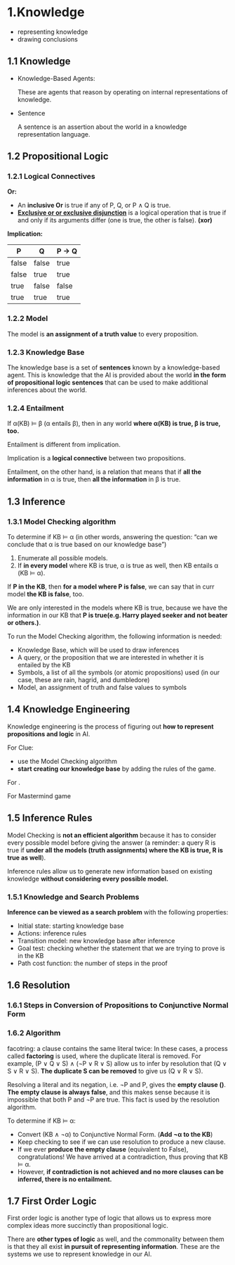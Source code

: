 # 1.Knowledge

- representing knowledge
- drawing conclusions

## 1.1 Knowledge

- Knowledge-Based Agents:

  These are agents that reason by operating on internal representations of knowledge.
- Sentence

  A sentence is an assertion about the world in a knowledge representation language.

## 1.2 Propositional Logic

### 1.2.1 Logical Connectives

**Or:**

- An **inclusive Or** is true if any of P, Q, or P ∧ Q is true.
- **[Exclusive or or exclusive disjunction](https://en.wikipedia.org/wiki/Exclusive_or#Truth_table)** is a logical operation that is true if and only if its arguments differ (one is true, the other is false). **(xor)**

**Implication:**

| P     | Q     | P → Q  |
| ----- | ----- | ------ |
| false | false | true   |
| false | true  | true   |
| true  | false | false  |
| true  | true  | true   |

### 1.2.2 Model

The model is **an assignment of a truth value** to every proposition. 

### 1.2.3 Knowledge Base

The knowledge base is a set of **sentences** known by a knowledge-based agent. This is knowledge that the AI is provided about the world **in the form of propositional logic sentences** that can be used to make additional inferences about the world.

### 1.2.4 Entailment 

If α(KB) ⊨ β (α entails β), then in any world **where α(KB) is true, β is true, too.**

Entailment is different from implication.

Implication is a **logical connective** between two propositions.

Entailment, on the other hand, is a relation that means that if **all the information** in α is true, then **all the information** in β is true.

## 1.3 Inference

### 1.3.1 Model Checking algorithm

To determine if KB ⊨ α (in other words, answering the question: “can we conclude that α is true based on our knowledge base”)

1. Enumerate all possible models.
2. If **in every model** where KB is true, α is true as well, then KB entails α (KB ⊨ α).

If **P in the KB**, then **for a model where P is false**, we can say that in curr model **the KB is false**, too.

We are only interested in the models where KB is true, because we have the information in our KB that **P is true(e.g. Harry played seeker and not beater or others.)**.

To run the Model Checking algorithm, the following information is needed:

- Knowledge Base, which will be used to draw inferences
- A query, or the proposition that we are interested in whether it is entailed by the KB
- Symbols, a list of all the symbols (or atomic propositions) used (in our case, these are rain, hagrid, and dumbledore)
- Model, an assignment of truth and false values to symbols

## 1.4 Knowledge Engineering

Knowledge engineering is the process of figuring out **how to represent propositions and logic** in AI.


For Clue:

- use the Model Checking algorithm
- **start creating our knowledge base** by adding the rules of the game.

For .

For Mastermind game

## 1.5 Inference Rules

Model Checking is **not an efficient algorithm** because it has to consider every possible model before giving the answer (a reminder: a query R is true if **under all the models (truth assignments) where the KB is true, R is true as well**). 

 Inference rules allow us to generate new information based on existing knowledge **without considering every possible model.**

 ### 1.5.1 Knowledge and Search Problems

**Inference can be viewed as a search problem** with the following properties:

- Initial state: starting knowledge base
- Actions: inference rules
- Transition model: new knowledge base after inference
- Goal test: checking whether the statement that we are trying to prove is in the KB
- Path cost function: the number of steps in the proof

## 1.6 Resolution

### 1.6.1 Steps in Conversion of Propositions to Conjunctive Normal Form

### 1.6.2 Algorithm 

facotring: a clause contains the same literal twice: In these cases, a process called **factoring** is used, where the duplicate literal is removed. For example, (P ∨ Q ∨ S) ∧ (¬P ∨ R ∨ S) allow us to infer by resolution that (Q ∨ S ∨ R ∨ S). **The duplicate S can be removed** to give us (Q ∨ R ∨ S).

Resolving a literal and its negation, i.e. ¬P and P, gives the **empty clause ()**. **The empty clause is always false**, and this makes sense because it is impossible that both P and ¬P are true. This fact is used by the resolution algorithm.

To determine if KB ⊨ α:
- Convert (KB ∧ ¬α) to Conjunctive Normal Form. (**Add ¬α to the KB**)
- Keep checking to see if we can use resolution to produce a new clause.
- If we ever **produce the empty clause** (equivalent to False), congratulations! We have arrived at a contradiction, thus proving that KB ⊨ α.
- However, **if contradiction is not achieved and no more clauses can be inferred, there is no entailment.**

## 1.7 First Order Logic

First order logic is another type of logic that allows us to express more complex ideas more succinctly than propositional logic.

There are **other types of logic** as well, and the commonality between them is that they all exist **in pursuit of representing information**. These are the systems we use to represent knowledge in our AI.